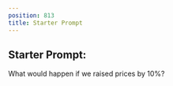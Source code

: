 ```yaml
---
position: 813
title: Starter Prompt
---
```


## Starter Prompt:

What would happen if we raised prices by 10%?
